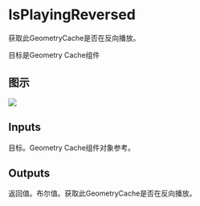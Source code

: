 # IsPlayingReversed

获取此GeometryCache是否在反向播放。

目标是Geometry Cache组件

## 图示

![]($-20221218-18240684.png)

## Inputs

目标。Geometry Cache组件对象参考。 

## Outputs

返回值。布尔值。获取此GeometryCache是否在反向播放。
